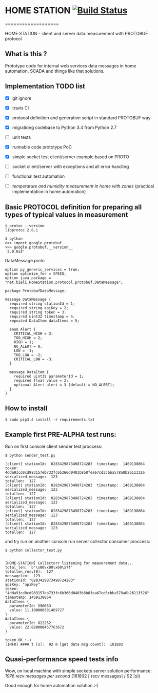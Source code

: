 # HOME STATION [![Build Status](https://travis-ci.org/bieli/home-station.png)](https://travis-ci.org/bieli/home-station) #
===================

HOME STATION - client and server data measurement with PROTOBUF protocol


What is this ?
--------------
Prototype code for internal web services data messages in home automation, SCADA and things like that solutions.


Implementation TODO list
-------------
 - [x] git ignore
 - [x] travis CI
 - [x] protocol definition and generation script in standard PROTOBUF way
 - [x] migrationg codebase to Python 3.4 from Python 2.7
 - [ ] unit tests
 - [x] runnable code prototype PoC
 - [x] simple socket test client/server example based on PROTO
 - [ ] socket client/server with exceptions and all error handling
 - [ ] functional test automation
 - [ ] *temperature and humidity measurement in home with zones* (practical implementation in home automation)


Basic PROTOCOL definition for preparing all types of typical values in measurement
-------------

```
$ protoc --version
libprotoc 2.6.1

$ python
>>> import google.protobuf
>>> google.protobuf.__version__
'3.0.0a3'
```

DataMessage.proto
```
option py_generic_services = true;
option optimize_for = SPEED;
option java_package = "net.bieli.HomeStation.protocol.protobuf.DataMessage";

package ProtobufDataMessage;

message DataMessage {
  required string stationId = 1;
  required string apiKey = 2;
  required string token = 3;
  required uint32 timestamp = 4;
  repeated DataItem dataItems = 5;

  enum Alert {
    CRITICAL_HIGH = 3;
    TOO_HIGH = 2;
    HIGH = 1;
    NO_ALERT = 0;
    LOW = -1;
    TOO_LOW = -2;
    CRITICAL_LOW = -3;
  }

  message DataItem {
    required uint32 parameterId = 1;
    required float value = 2;
    optional Alert alert = 3 [default = NO_ALERT];
  }
}
```


How to install
--------------

```
$ sudo pip3.4 install -r requirements.txt 
```


Example first PRE-ALPHA test runs:
-------------------

Run on first console client sender test proccess:

```
$ python sender_test.py

[client] stationId:  0283429873498724283  timestamp:  1469138864
token:  4dda93cd0cd983157eb733fc6b366d0403b8b8fea67cd3cbba578a0b26113326
serialized_message:  123
totallen:  127
[client] stationId:  0283429873498724283  timestamp:  1469138864
serialized_message:  123
totallen:  127
[client] stationId:  0283429873498724283  timestamp:  1469138864
serialized_message:  123
totallen:  127
[client] stationId:  0283429873498724283  timestamp:  1469138864
serialized_message:  123
totallen:  127
[client] stationId:  0283429873498724283  timestamp:  1469138864
serialized_message:  123
totallen:  127
```

and try run on another console run server collector consumer proccess:

```
$ python collector_test.py


[HOME-STATION] Collectorr listening for measurement data...
total_len:  b'\x00\x00\x00\x7f'
totallen_recv[0]:  127
messagelen:  123
stationId: "0283429873498724283"
apiKey: "apiKey"
token: "4dda93cd0cd983157eb733fc6b366d0403b8b8fea67cd3cbba578a0b26113326"
timestamp: 1469138864
dataItems {
  parameterId: 590653
  value: 11.100000381469727
}
dataItems {
  parameterId: 822252
  value: 22.020000457763672
}

token OK :-)
[INFO] #### t [s]:  92 m [get data msg count]:  181802
```


Quasi-performance speed tests info
----------------------------------

Wow, on local machine with simple sockets server solution performance: *1976 recv messages per second* (181802 [ recv messages] / 92 [s])

Good enough for home automation solution :-)

